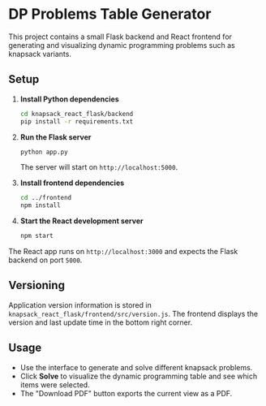 # DP Problems Table Generator

This project contains a small Flask backend and React frontend for generating and visualizing dynamic programming problems such as knapsack variants.

## Setup

1. **Install Python dependencies**
   ```bash
   cd knapsack_react_flask/backend
   pip install -r requirements.txt
   ```

2. **Run the Flask server**
   ```bash
   python app.py
   ```
   The server will start on `http://localhost:5000`.

3. **Install frontend dependencies**
   ```bash
   cd ../frontend
   npm install
   ```

4. **Start the React development server**
   ```bash
   npm start
   ```
The React app runs on `http://localhost:3000` and expects the Flask backend on port `5000`.

## Versioning

Application version information is stored in `knapsack_react_flask/frontend/src/version.js`. The frontend displays the version and last update time in the bottom right corner.

## Usage

- Use the interface to generate and solve different knapsack problems.
- Click **Solve** to visualize the dynamic programming table and see which items were selected.
- The "Download PDF" button exports the current view as a PDF.

